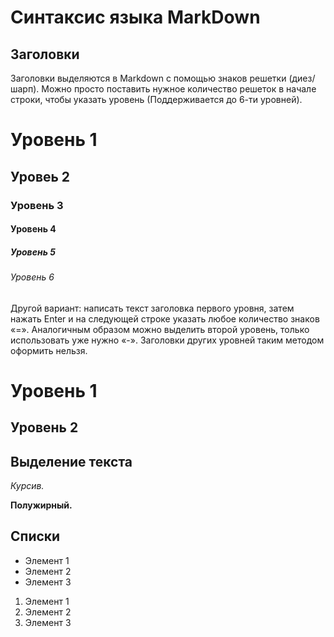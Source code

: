  # Синтаксис языка MarkDown

## Заголовки

Заголовки выделяются в Markdown с помощью знаков решетки (диез/шарп). Можно просто поставить нужное количество решеток в начале строки, чтобы указать уровень (Поддерживается до 6-ти уровней).
# Уровень 1
## Уровеь 2
### Уровень 3
#### Уровень 4
##### Уровень 5
###### Уровень 6

Другой вариант: написать текст заголовка первого уровня, затем нажать Enter и на следующей строке указать любое количество знаков «=». Аналогичным образом можно выделить второй уровень, только использовать уже нужно «-». Заголовки других уровней таким методом оформить нельзя.

Уровень 1
===
Уровень 2
---


## Выделение текста

*Курсив.*

**Полужирный.**

## Списки

* Элемент 1
* Элемент 2
* Элемент 3

1. Элемент 1
2. Элемент 2
3. Элемент 3